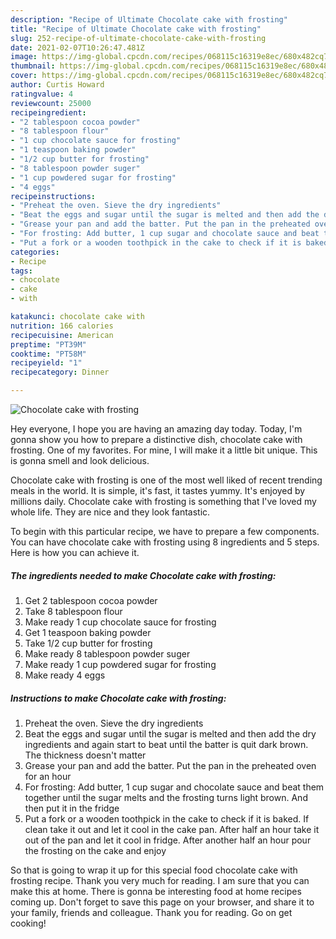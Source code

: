 ```yaml
---
description: "Recipe of Ultimate Chocolate cake with frosting"
title: "Recipe of Ultimate Chocolate cake with frosting"
slug: 252-recipe-of-ultimate-chocolate-cake-with-frosting
date: 2021-02-07T10:26:47.481Z
image: https://img-global.cpcdn.com/recipes/068115c16319e8ec/680x482cq70/chocolate-cake-with-frosting-recipe-main-photo.jpg
thumbnail: https://img-global.cpcdn.com/recipes/068115c16319e8ec/680x482cq70/chocolate-cake-with-frosting-recipe-main-photo.jpg
cover: https://img-global.cpcdn.com/recipes/068115c16319e8ec/680x482cq70/chocolate-cake-with-frosting-recipe-main-photo.jpg
author: Curtis Howard
ratingvalue: 4
reviewcount: 25000
recipeingredient:
- "2 tablespoon cocoa powder"
- "8 tablespoon flour"
- "1 cup chocolate sauce for frosting"
- "1 teaspoon baking powder"
- "1/2 cup butter for frosting"
- "8 tablespoon powder suger"
- "1 cup powdered sugar for frosting"
- "4 eggs"
recipeinstructions:
- "Preheat the oven. Sieve the dry ingredients"
- "Beat the eggs and sugar until the sugar is melted and then add the dry ingredients and again start to beat until the batter is quit dark brown. The thickness doesn&#39;t matter"
- "Grease your pan and add the batter. Put the pan in the preheated oven for an hour"
- "For frosting: Add butter, 1 cup sugar and chocolate sauce and beat them together until the sugar melts and the frosting turns light brown. And then put it in the fridge"
- "Put a fork or a wooden toothpick in the cake to check if it is baked. If clean take it out and let it cool in the cake pan. After half an hour take it out of the pan and let it cool in fridge. After another half an hour pour the frosting on the cake and enjoy"
categories:
- Recipe
tags:
- chocolate
- cake
- with

katakunci: chocolate cake with 
nutrition: 166 calories
recipecuisine: American
preptime: "PT39M"
cooktime: "PT58M"
recipeyield: "1"
recipecategory: Dinner

---
```



![Chocolate cake with frosting](https://img-global.cpcdn.com/recipes/068115c16319e8ec/680x482cq70/chocolate-cake-with-frosting-recipe-main-photo.jpg)

Hey everyone, I hope you are having an amazing day today. Today, I'm gonna show you how to prepare a distinctive dish, chocolate cake with frosting. One of my favorites. For mine, I will make it a little bit unique. This is gonna smell and look delicious.

Chocolate cake with frosting is one of the most well liked of recent trending meals in the world. It is simple, it's fast, it tastes yummy. It's enjoyed by millions daily. Chocolate cake with frosting is something that I've loved my whole life. They are nice and they look fantastic.




To begin with this particular recipe, we have to prepare a few components. You can have chocolate cake with frosting using 8 ingredients and 5 steps. Here is how you can achieve it.

<!--inarticleads1-->

##### The ingredients needed to make Chocolate cake with frosting:

1. Get 2 tablespoon cocoa powder
1. Take 8 tablespoon flour
1. Make ready 1 cup chocolate sauce for frosting
1. Get 1 teaspoon baking powder
1. Take 1/2 cup butter for frosting
1. Make ready 8 tablespoon powder suger
1. Make ready 1 cup powdered sugar for frosting
1. Make ready 4 eggs




<!--inarticleads2-->

##### Instructions to make Chocolate cake with frosting:

1. Preheat the oven. Sieve the dry ingredients
1. Beat the eggs and sugar until the sugar is melted and then add the dry ingredients and again start to beat until the batter is quit dark brown. The thickness doesn&#39;t matter
1. Grease your pan and add the batter. Put the pan in the preheated oven for an hour
1. For frosting: Add butter, 1 cup sugar and chocolate sauce and beat them together until the sugar melts and the frosting turns light brown. And then put it in the fridge
1. Put a fork or a wooden toothpick in the cake to check if it is baked. If clean take it out and let it cool in the cake pan. After half an hour take it out of the pan and let it cool in fridge. After another half an hour pour the frosting on the cake and enjoy




So that is going to wrap it up for this special food chocolate cake with frosting recipe. Thank you very much for reading. I am sure that you can make this at home. There is gonna be interesting food at home recipes coming up. Don't forget to save this page on your browser, and share it to your family, friends and colleague. Thank you for reading. Go on get cooking!
